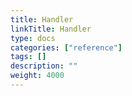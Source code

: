 ```yaml
---
title: Handler
linkTitle: Handler
type: docs
categories: ["reference"]
tags: []
description: ""
weight: 4000
---
```

